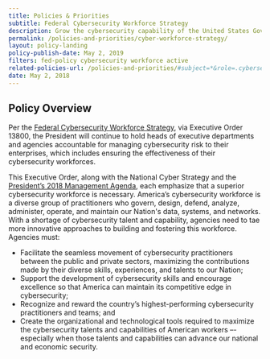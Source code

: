 ```yaml
---
title: Policies & Priorities
subtitle: Federal Cybersecurity Workforce Strategy
description: Grow the cybersecurity capability of the United States Government, increase integration of the Federal cybersecurity workforce, and strengthen the skills of Federal information technology and cybersecurity practitioners
permalink: /policies-and-priorities/cyber-workforce-strategy/
layout: policy-landing
policy-publish-date: May 2, 2019
filters: fed-policy cybersecurity workforce active
related-policies-url: /policies-and-priorities/#subject=*&role=.cybersecurity&status=*
date: May 2, 2018
---
```

## Policy Overview ##
Per the [Federal Cybersecurity Workforce Strategy](https://www.whitehouse.gov/presidential-actions/executive-order-americas-cybersecurity-workforce/), via Executive Order 13800, the President will continue to hold heads of executive departments and agencies accountable for managing cybersecurity risk to their enterprises, which includes ensuring the effectiveness of their cybersecurity workforces.

This Executive Order, along with the National Cyber Strategy and the [President’s 2018 Management Agenda](https://www.performance.gov/PMA/PMA.html), each emphasize that a superior cybersecurity workforce is necessary. America’s cybersecurity workforce is a diverse group of practitioners who govern, design, defend, analyze, administer, operate, and maintain our Nation's data, systems, and networks. With a shortage of cybersecurity talent and capability, agencies need to tae more innovative approaches to building and fostering this workforce. Agencies must:

- Facilitate the seamless movement of cybersecurity practitioners between the public and private sectors, maximizing the contributions made by their diverse skills, experiences, and talents to our Nation;
- Support the development of cybersecurity skills and encourage excellence so that America can maintain its competitive edge in cybersecurity;
- Recognize and reward the country’s highest-performing cybersecurity practitioners and teams; and
- Create the organizational and technological tools required to maximize the cybersecurity talents and capabilities of American workers –-especially when those talents and capabilities can advance our national and economic security.  
&nbsp;
